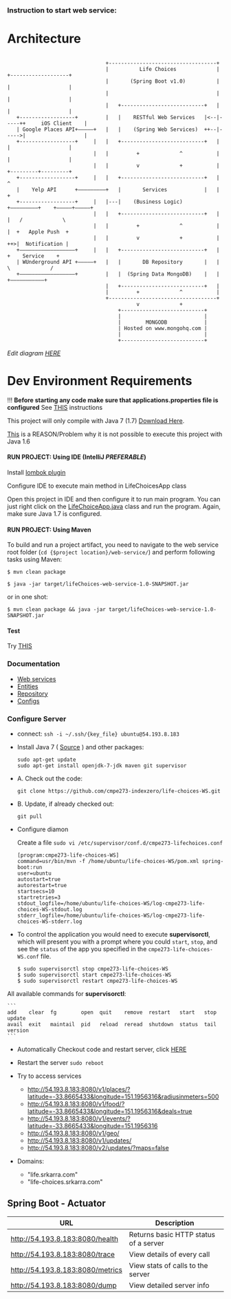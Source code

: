 ### Instruction to start web service:

Architecture
=============
```
   
                                +-----------------------------------+                           
                                |          Life Choices             |      +-------------------+
                                |       (Spring Boot v1.0)          |      |                   |
                                |                                   |      |                   |
                                |   +---------------------------+   |      |                   |
   +------------------+         |   |    RESTful Web Services   |<--|-----++     iOS Client    |
   | Google Places API+–––––+   |   |    (Spring Web Services)  ++--|----->|                   |
   +------------------+     |   |   +---------------------------+   |      |                   |
                            |   |         +             ^           |      |                   |
                            |   |         v             +           |      +---------+---------+
   +------------------+     |   |   +---------------------------+   |                ^          
   |    Yelp API      +–––––––––+   |       Services            |   |                +          
   +------------------+     |   |---|    (Business Logic)       +–––––––––+    +–––––+–––––+    
                            |   |   +---------------------------+   |     |   /             \   
                            |   |         +             ^           |     |  +   Apple Push  +  
                            |   |         v             +           |     ++>|  Notification |  
   +––––––––––––––––––+     |   |   +---------------------------+   |        +    Service    +  
   | WUnderground API +–––––+   |   |       DB Repository       |   |         \             /   
   +––––––––––––––––––+         |   |  (Spring Data MongoDB)    |   |          +–––––––––––+    
                                |   +---------------------------+   |                           
                                |         +             ^           |                           
                                +-----------------------------------+                           
                                          v             +                                       
                                    +---------------------------+                               
                                    |                           |                               
                                    |        MONGODB            |                               
                                    | Hosted on www.mongohq.com |                               
                                    |                           |                               
                                    +---------------------------+                               
```


*Edit diagram [HERE](http://www.asciiflow.com/#Draw916687349784866310/284750133)*

Dev Environment Requirements
=============================

!!! **Before starting any code make sure that applications.properties file is configured** See [THIS](https://github.com/cmpe273-indexzero/life-choices-WS/blob/master/src/main/resources/README.md) instructions

This project will only compile with Java 7 (1.7) [Download Here](http://www.oracle.com/technetwork/java/javase/downloads/jdk7-downloads-1880260.html).

[This](https://github.com/spring-projects/spring-boot/pull/497) is a REASON/Problem why it is not possible to execute this project with Java 1.6

#### RUN PROJECT: Using IDE (IntelliJ *PREFERABLE*)

Install [lombok plugin](http://plugins.jetbrains.com/plugin/6317)

Configure IDE to execute main method in LifeChoicesApp class

Open this project in IDE and then configure it to run main program. You can just right click on the [LifeChoiceApp.java](https://github.com/cmpe273-indexzero/life-choices-WS/blob/master/src/main/java/edu/sjsu/cmpe283/lifechoices/LifeChoicesApp.java) class and run the program. Again, make sure Java 1.7 is configured.

#### RUN PROJECT: Using Maven
To build and run a project artifact, you need to navigate to the web service root folder (`cd {$project location}/web-service/`) and perform following tasks using Maven:

`$ mvn clean package`

`$ java -jar target/lifeChoices-web-service-1.0-SNAPSHOT.jar`

or in one shot:

`$ mvn clean package && java -jar target/lifeChoices-web-service-1.0-SNAPSHOT.jar`


#### Test
Try [THIS](http://localhost:8080/v1/geo/)

### Documentation
- [Web services](https://github.com/cmpe273-indexzero/life-choices-WS/tree/master/src/main/java/edu/sjsu/cmpe283/lifechoices/webservices)
- [Entities](https://github.com/cmpe273-indexzero/life-choices-WS/tree/master/src/main/java/edu/sjsu/cmpe283/lifechoices/entities)
- [Repository](https://github.com/cmpe273-indexzero/life-choices-WS/tree/master/src/main/java/edu/sjsu/cmpe283/lifechoices/repositories)
- [Configs](https://github.com/cmpe273-indexzero/life-choices-WS/tree/master/src/main/java/edu/sjsu/cmpe283/lifechoices/config)


### Configure Server

- connect: `ssh -i ~/.ssh/{key_file} ubuntu@54.193.8.183`

- Install Java 7 ( [Source](http://stackoverflow.com/a/16263651/51230) ) and other packages:

    ```
    sudo apt-get update
    sudo apt-get install openjdk-7-jdk maven git supervisor
    ```

- A. Check out the code:
    ```
    git clone https://github.com/cmpe273-indexzero/life-choices-WS.git
    ```

- B. Update, if already checked out:
    ```
    git pull
    ```


- Configure diamon

    Create a file `sudo vi /etc/supervisor/conf.d/cmpe273-lifechoices.conf`

    ```
    [program:cmpe273-life-choices-WS]
    command=usr/bin/mvn -f /home/ubuntu/life-choices-WS/pom.xml spring-boot:run
    user=ubuntu
    autostart=true
    autorestart=true
    startsecs=10
    startretries=3
    stdout_logfile=/home/ubuntu/life-choices-WS/log-cmpe273-life-choices-WS-stdout.log
    stderr_logfile=/home/ubuntu/life-choices-WS/log-cmpe273-life-choices-WS-stderr.log
    ```

- To control the application you would need to execute **supervisorctl**, which will present
you with a prompt where you could `start`, `stop`, and see the `status` of the app you specified in the `cmpe273-life-choices-WS.conf` file.




    ```
    $ sudo supervisorctl stop cmpe273-life-choices-WS
    $ sudo supervisorctl start cmpe273-life-choices-WS
    $ sudo supervisorctl restart cmpe273-life-choices-WS

    ```
All available commands for **supervisorctl**:

    ```
    add    clear  fg        open  quit    remove  restart   start   stop  update
    avail  exit   maintail  pid   reload  reread  shutdown  status  tail  version
    ```


- Automatically Checkout code and restart server, click [HERE](http://54.193.8.183:9999/pull-restart)
- Restart the server `sudo reboot`

- Try to access services

    - http://54.193.8.183:8080/v1/places/?latitude=-33.8665433&longitude=151.1956316&radiusinmeters=500
    - http://54.193.8.183:8080/v1/food/?latitude=-33.8665433&longitude=151.1956316&deals=true
    - http://54.193.8.183:8080/v1/events/?latitude=-33.8665433&longitude=151.1956316
    - http://54.193.8.183:8080/v1/geo/
    - http://54.193.8.183:8080/v1/updates/
    - http://54.193.8.183:8080/v2/updates/?maps=false

- Domains:
    - "life.srkarra.com"
    - "life-choices.srkarra.com"
    

Spring Boot - Actuator
----------------------

| URL                                   | Description       |
|---------------------------------------|-------------------|
| http://54.193.8.183:8080/health       | Returns basic HTTP status of a server |
| http://54.193.8.183:8080/trace        | View details of every call  |
| http://54.193.8.183:8080/metrics      | View stats of calls to the server |
| http://54.193.8.183:8080/dump         | View detailed server info  |



